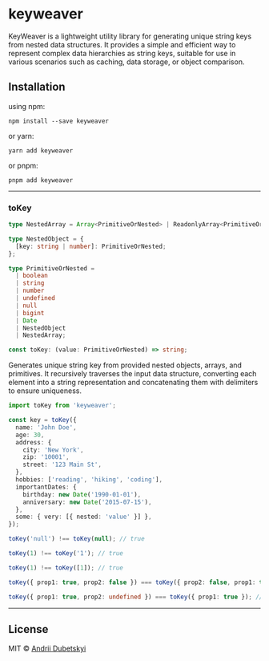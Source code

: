 # keyweaver

KeyWeaver is a lightweight utility library for generating unique string keys from nested data structures. It provides a simple and efficient way to represent complex data hierarchies as string keys, suitable for use in various scenarios such as caching, data storage, or object comparison.

## Installation

using npm:

```
npm install --save keyweaver
```

or yarn:

```
yarn add keyweaver
```

or pnpm:

```
pnpm add keyweaver
```

---

### toKey

```ts
type NestedArray = Array<PrimitiveOrNested> | ReadonlyArray<PrimitiveOrNested>;

type NestedObject = {
  [key: string | number]: PrimitiveOrNested;
};

type PrimitiveOrNested =
  | boolean
  | string
  | number
  | undefined
  | null
  | bigint
  | Date
  | NestedObject
  | NestedArray;

const toKey: (value: PrimitiveOrNested) => string;
```

Generates unique string key from provided nested objects, arrays, and primitives. It recursively traverses the input data structure, converting each element into a string representation and concatenating them with delimiters to ensure uniqueness.

```ts
import toKey from 'keyweaver';

const key = toKey({
  name: 'John Doe',
  age: 30,
  address: {
    city: 'New York',
    zip: '10001',
    street: '123 Main St',
  },
  hobbies: ['reading', 'hiking', 'coding'],
  importantDates: {
    birthday: new Date('1990-01-01'),
    anniversary: new Date('2015-07-15'),
  },
  some: { very: [{ nested: 'value' }] },
});

toKey('null') !== toKey(null); // true

toKey(1) !== toKey('1'); // true

toKey(1) !== toKey([1]); // true

toKey({ prop1: true, prop2: false }) === toKey({ prop2: false, prop1: true }); // true

toKey({ prop1: true, prop2: undefined }) === toKey({ prop1: true }); // true
```

---

## License

MIT © [Andrii Dubetskyi](https://github.com/Krombik)
